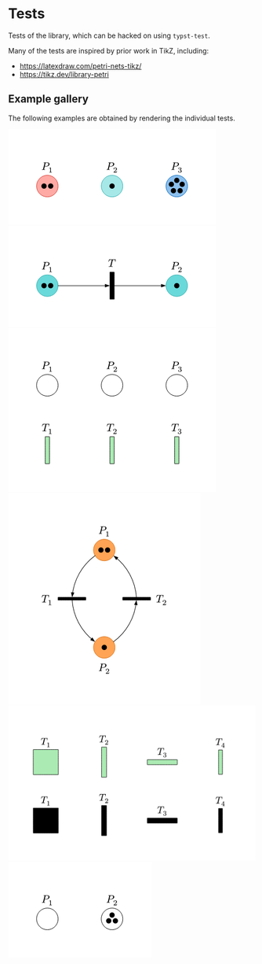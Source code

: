 # Tests

Tests of the library, which can be hacked on using `typst-test`.

Many of the tests are inspired by prior work in TikZ, including:
- <https://latexdraw.com/petri-nets-tikz/>
- <https://tikz.dev/library-petri>

## Example gallery

The following examples are obtained by rendering the individual tests.

![](colored-places/ref/1.png)
![](connect-places-with-transitions/ref/1.png)
![](label-placement/ref/1.png)
![](relative-positioning/ref/1.png)
![](transitions/ref/1.png)
![](two-tokens/ref/1.png)


